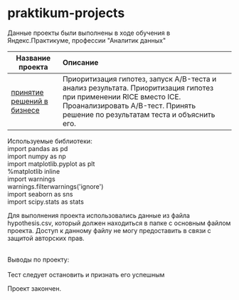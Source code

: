# praktikum-projects
 
Данные проекты были выполнены в ходе обучения в Яндекс.Практикуме, профессии "Аналитик данных"  

| Название проекта | Описание |
|-------|:--------------------------------------|
|[принятие решений в бизнесе](a_b_test_alexgnik.ipynb)|Приоритизация гипотез, запуск A/B-теста и анализ результата. Приоритизация гипотез при применении RICE вместо ICE. Проанализировать A/B-тест. Принять решение по результатам теста и объяснить его.|

Используемые библиотеки:  
import pandas as pd  
import numpy as np  
import matplotlib.pyplot as plt  
%matplotlib inline  
import warnings  
warnings.filterwarnings('ignore')  
import seaborn as sns  
import scipy.stats as stats  

Для выполнения проекта использовались данные из файла hypothesis.csv, который должен находиться в папке с основным файлом проекта.
Доступ к данному файлу не могу предоставить в связи с защитой авторских прав.

<br>Выводы по проекту:<br>  
Тест следует остановить и признать его успешным

Проект закончен.